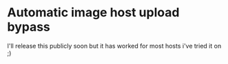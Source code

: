 # Automatic image host upload bypass
I'll release this publicly soon but it has worked for most hosts i've tried it on ;)
